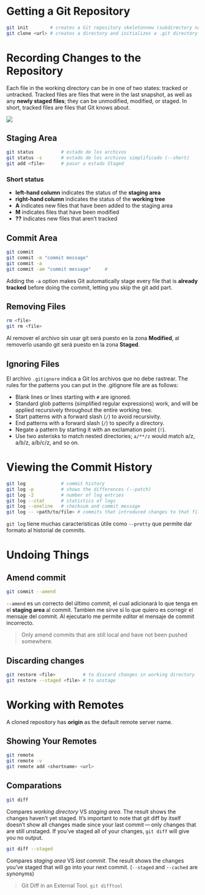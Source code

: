 # Getting a Git Repository

```sh
git init        # creates a Git repository skeletonnew (subdirectory named .git)
git clone <url> # creates a directory and initializes a .git directory inside it
```



# Recording Changes to the Repository

Each file in the working directory can be in one of two states: tracked or untracked. Tracked files are files that were in the last snapshot, as well as any **newly staged files**; they can be unmodified, modified, or staged. In short, tracked files are files that Git knows about.

![](https://git-scm.com/book/en/v2/images/lifecycle.png)

## Staging Area

```sh
git status          # estado de los archivos
git status -s       # estado de los archivos simplificado (--short)
git add <file>      # pasar a estado Staged
```

### Short status

* **left-hand column** indicates the status of the **staging area**
* **right-hand column** indicates the status of the **working tree**
* **A** indicates new files that have been added to the staging area
* **M** indicates files that have been modified
* **??** indicates new files that aren’t tracked


## Commit Area

```sh
git commit
git commit -m "commit message"
git commit -a
git commit -am "commit message"     # 
```

Adding the `-a` option makes Git automatically stage every file that is **already tracked** before doing the commit, letting you skip the git add part.


## Removing Files

```sh
rm <file>
git rm <file>
```

Al remover el archivo sin usar git será puesto en la zona **Modified**, al removerlo usando git será puesto en la zona **Staged**.


## Ignoring Files

El archivo `.gitignore` indica a Git los archivos que no debe rastrear. The rules for the patterns you can put in the .gitignore file are as follows:

* Blank lines or lines starting with `#` are ignored.
* Standard glob patterns (simplified regular expressions) work, and will be applied recursively throughout the entire working tree.
* Start patterns with a forward slash (`/`) to avoid recursivity.
* End patterns with a forward slash (`/`) to specify a directory.
* Negate a pattern by starting it with an exclamation point (`!`).
* Use two asterisks to match nested directories; `a/**/z` would match a/z, a/b/z, a/b/c/z, and so on.





# Viewing the Commit History

```sh
git log             # commit history
git log -p          # shows the differences (--patch)
git log -2          # number of log entries
git log --stat      # statistics of logs
git log --oneline   # checksum and commit message
git log -- <path/to/file> # commits that introduced changes to that file
```

`git log` tiene muchas caracteristicas útile como `--pretty` que permite dar formato al historial de commits.





# Undoing Things

## Amend commit

```sh
git commit --amend
```

`--amend` es un correcto del último commit, el cual adicionará lo que tenga en el **staging area** al commit. Tambien me sirve si lo que quiero es corregir el mensaje del commit. Al ejecutarlo me permite *editar* el mensaje de commit incorrecto.

> Only amend commits that are still local and have not been pushed somewhere.


## Discarding changes

```sh
git restore <file>          # to discard changes in working directory
git restore --staged <file> # to unstage
```



# Working with Remotes

A cloned repository has **origin** as the default remote server name.

## Showing Your Remotes

```sh
git remote
git remote -v
git remote add <shortname> <url>
```















## Comparations

```sh
git diff
```

Compares *working directory* VS *staging area*. The result shows the changes haven’t yet staged. It’s important to note that git diff by itself doesn’t show all changes made since your last commit — only changes that are still unstaged. If you’ve staged all of your changes, `git diff` will give you no output.

```sh
git diff --staged
```

Compares *staging area* VS *last commit*. The result shows the changes you’ve staged that will go into your next commit. (`--staged` and `--cached` are synonyms)

> Git Diff in an External Tool. `git difftool`

